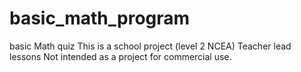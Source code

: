 # basic_math_program
basic Math quiz
This is a school project (level 2 NCEA)
Teacher lead lessons
Not intended as a project for commercial use.
